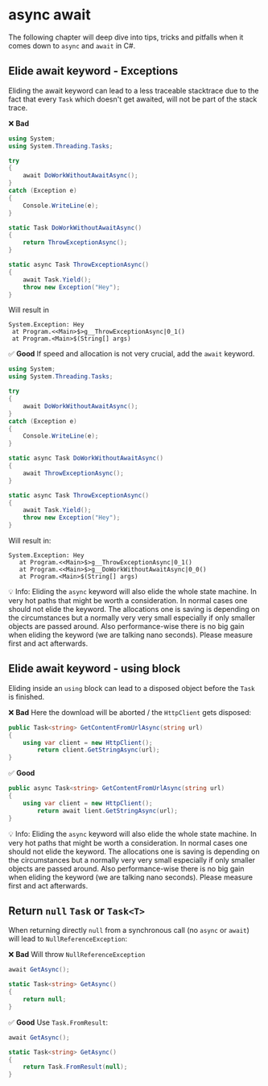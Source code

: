 # async await
The following chapter will deep dive into tips, tricks and pitfalls when it comes down to `async` and `await` in C#.

## Elide await keyword - Exceptions
Eliding the await keyword can lead to a less traceable stacktrace due to the fact that every `Task` which doesn't get awaited, will not be part of the stack trace.

❌ **Bad**
```csharp
using System;
using System.Threading.Tasks;

try
{
	await DoWorkWithoutAwaitAsync();
}
catch (Exception e)
{
	Console.WriteLine(e);
}

static Task DoWorkWithoutAwaitAsync()
{
	return ThrowExceptionAsync();
}

static async Task ThrowExceptionAsync()
{
	await Task.Yield();
	throw new Exception("Hey");
}
```

Will result in

```
System.Exception: Hey  
 at Program.<<Main>$>g__ThrowExceptionAsync|0_1()  
 at Program.<Main>$(String[] args)  
``` 

✅ **Good** If speed and allocation is not very crucial, add the `await` keyword.
```csharp
using System;
using System.Threading.Tasks;

try
{
	await DoWorkWithoutAwaitAsync();
}
catch (Exception e)
{
	Console.WriteLine(e);
}

static async Task DoWorkWithoutAwaitAsync()
{
	await ThrowExceptionAsync();
}

static async Task ThrowExceptionAsync()
{
	await Task.Yield();
	throw new Exception("Hey");
}
```

Will result in:
```
System.Exception: Hey
   at Program.<<Main>$>g__ThrowExceptionAsync|0_1()
   at Program.<<Main>$>g__DoWorkWithoutAwaitAsync|0_0()
   at Program.<Main>$(String[] args)
```

💡 Info: Eliding the `async` keyword will also elide the whole state machine. In very hot paths that might be worth a consideration. In normal cases one should not elide the keyword. The allocations one is saving is depending on the circumstances but a normally very very small especially if only smaller objects are passed around. Also performance-wise there is no big gain when eliding the keyword (we are talking nano seconds). Please measure first and act afterwards.

## Elide await keyword - using block
Eliding inside an `using` block can lead to a disposed object before the `Task` is finished.

❌ **Bad** Here the download will be aborted / the `HttpClient` gets disposed:
```csharp
public Task<string> GetContentFromUrlAsync(string url)
{
    using var client = new HttpClient();
        return client.GetStringAsync(url);
}
```

✅ **Good**
```csharp
public async Task<string> GetContentFromUrlAsync(string url)
{
    using var client = new HttpClient();
        return await lient.GetStringAsync(url);
}
```

💡 Info: Eliding the `async` keyword will also elide the whole state machine. In very hot paths that might be worth a consideration. In normal cases one should not elide the keyword. The allocations one is saving is depending on the circumstances but a normally very very small especially if only smaller objects are passed around. Also performance-wise there is no big gain when eliding the keyword (we are talking nano seconds). Please measure first and act afterwards.

## Return `null` `Task` or `Task<T>`
When returning directly `null` from a synchronous call (no `async` or `await`) will lead to `NullReferenceException`:

❌ **Bad** Will throw `NullReferenceException`
```csharp
await GetAsync();

static Task<string> GetAsync()
{
	return null;
}
```

✅ **Good** Use `Task.FromResult`:

```csharp
await GetAsync();

static Task<string> GetAsync()
{
	return Task.FromResult(null);
}
```